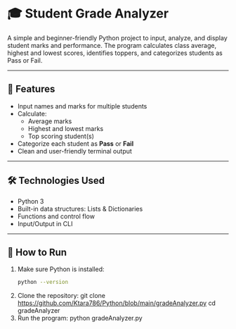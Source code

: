 # 🎓 Student Grade Analyzer

A simple and beginner-friendly Python project to input, analyze, and display student marks and performance. The program calculates class average, highest and lowest scores, identifies toppers, and categorizes students as Pass or Fail.

---

## 📌 Features

- Input names and marks for multiple students
- Calculate:
  - Average marks
  - Highest and lowest marks
  - Top scoring student(s)
- Categorize each student as **Pass** or **Fail**
- Clean and user-friendly terminal output

---

## 🛠️ Technologies Used

- Python 3
- Built-in data structures: Lists & Dictionaries
- Functions and control flow
- Input/Output in CLI

---

## 🚀 How to Run

1. Make sure Python is installed:  
   ```bash
   python --version
   
2. Clone the repository:
   git clone https://github.com/Ktara786/Python/blob/main/gradeAnalyzer.py
   cd gradeAnalyzer
3. Run the program:
   python gradeAnalyzer.py
   
  
